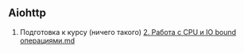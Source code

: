## Aiohttp
1. Подготовка к курсу (ничего такого) 
[2. Работа с CPU и IO bound операциями.md](2.%20Работа%20с%20CPU%20и%20IO%20bound%20операциями.md)
 